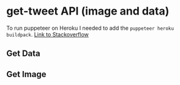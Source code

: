 # get-tweet API (image and data)

To run puppeteer on Heroku I needed to add the `puppeteer heroku buildpack`. [Link to Stackoverflow](https://stackoverflow.com/questions/63177218/puppeteer-on-heroku-failed-to-launch-the-browser-process)

## Get Data

## Get Image

